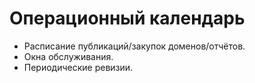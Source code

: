 # Операционный календарь

- Расписание публикаций/закупок доменов/отчётов.
- Окна обслуживания.
- Периодические ревизии.
